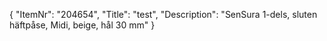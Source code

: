 {
  "ItemNr": "204654",
  "Title": "test",
  "Description": "SenSura 1-dels, sluten häftpåse, Midi, beige, hål 30 mm"
}